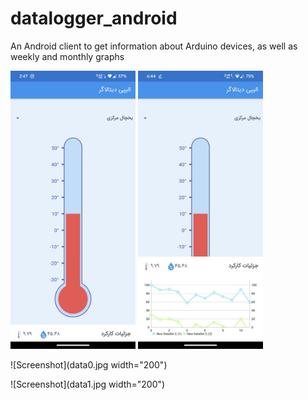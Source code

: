 # datalogger_android
An Android client to get information about Arduino devices, as well as weekly and monthly graphs

<img src="data0.jpg" width="200">
<img src="data1.jpg" width="200">



![Screenshot](data0.jpg width="200")

![Screenshot](data1.jpg width="200")
